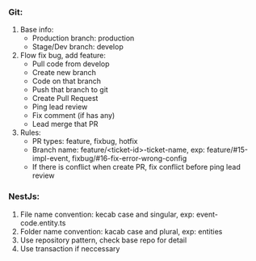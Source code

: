 ### Git:

1. Base info:
   - Production branch: production
   - Stage/Dev branch: develop
2. Flow fix bug, add feature:
   - Pull code from develop
   - Create new branch
   - Code on that branch
   - Push that branch to git
   - Create Pull Request
   - Ping lead review
   - Fix comment (if has any)
   - Lead merge that PR
3. Rules:
   - PR types: feature, fixbug, hotfix
   - Branch name: feature/\<ticket-id\>-ticket-name, exp: feature/#15-impl-event, fixbug/#16-fix-error-wrong-config
   - If there is conflict when create PR, fix conflict before ping lead review

### NestJs:

1. File name convention: kecab case and singular, exp: event-code.entity.ts
2. Folder name convention: kacab case and plural, exp: entities
3. Use repository pattern, check base repo for detail
4. Use transaction if neccessary
